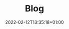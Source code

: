 ---
title: Blog
description: List of blog postings
subtitle: false
date: 2022-02-12T13:35:18+01:00
menu:
  main:
    name: Blog
    identifier: blog
    weight: 30
---